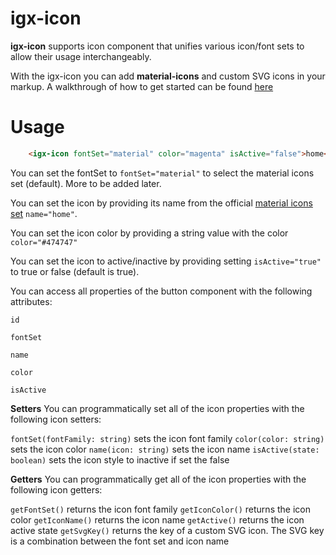 # igx-icon

**igx-icon** supports icon component that unifies various icon/font sets to allow their usage interchangeably.

With the igx-icon you can add **material-icons** and custom SVG icons in your markup.
A walkthrough of how to get started can be found [here](https://www.infragistics.com/products/ignite-ui-angular/angular/components/icon)

# Usage

```html
    <igx-icon fontSet="material" color="magenta" isActive="false">home</igx-icon>
```

You can set the fontSet to `fontSet="material"` to select the material icons set (default). More to be added later.

You can set the icon by providing its name from the official [material icons set](https://material.io/icons/) `name="home"`.

You can set the icon color by providing a string value with the color `color="#474747"`

You can set the icon to active/inactive by providing setting `isActive="true"` to true or false (default is true).


You can access all properties of the button component with the following attributes:

`id`

`fontSet`

`name`

`color`

`isActive`


**Setters**
You can programmatically set all of the icon properties with the following icon setters: 

`fontSet(fontFamily: string)` sets the icon font family
`color(color: string)` sets the icon color
`name(icon: string)` sets the icon name
`isActive(state: boolean)` sets the icon style to inactive if set the false

**Getters**
You can programmatically get all of the icon properties with the following icon getters: 

`getFontSet()` returns the icon font family
`getIconColor()` returns the icon color
`getIconName()` returns the icon name
`getActive()` returns the icon active state
`getSvgKey()` returns the key of a custom SVG icon. The SVG key is a combination between the font set and icon name
